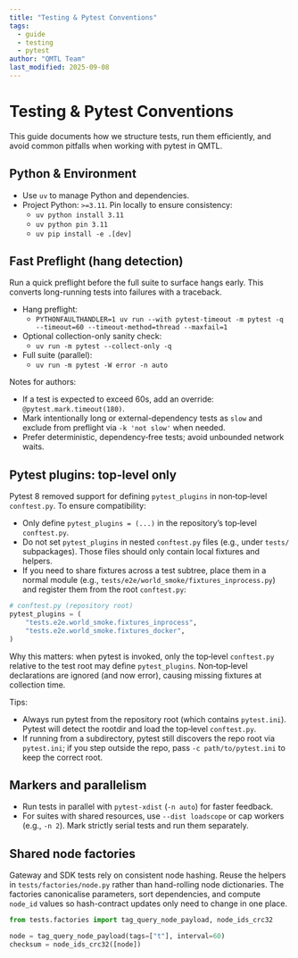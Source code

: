```yaml
---
title: "Testing & Pytest Conventions"
tags:
  - guide
  - testing
  - pytest
author: "QMTL Team"
last_modified: 2025-09-08
---
```


# Testing & Pytest Conventions

This guide documents how we structure tests, run them efficiently, and avoid common pitfalls when working with pytest in QMTL.

## Python & Environment

- Use `uv` to manage Python and dependencies.
- Project Python: `>=3.11`. Pin locally to ensure consistency:
  - `uv python install 3.11`
  - `uv python pin 3.11`
  - `uv pip install -e .[dev]`

## Fast Preflight (hang detection)

Run a quick preflight before the full suite to surface hangs early. This converts long-running tests into failures with a traceback.

- Hang preflight:
  - `PYTHONFAULTHANDLER=1 uv run --with pytest-timeout -m pytest -q --timeout=60 --timeout-method=thread --maxfail=1`
- Optional collection-only sanity check:
  - `uv run -m pytest --collect-only -q`
- Full suite (parallel):
  - `uv run -m pytest -W error -n auto`

Notes for authors:
- If a test is expected to exceed 60s, add an override: `@pytest.mark.timeout(180)`.
- Mark intentionally long or external-dependency tests as `slow` and exclude from preflight via `-k 'not slow'` when needed.
- Prefer deterministic, dependency‑free tests; avoid unbounded network waits.

## Pytest plugins: top‑level only

Pytest 8 removed support for defining `pytest_plugins` in non‑top‑level `conftest.py`. To ensure compatibility:

- Only define `pytest_plugins = (...)` in the repository’s top‑level `conftest.py`.
- Do not set `pytest_plugins` in nested `conftest.py` files (e.g., under `tests/` subpackages). Those files should only contain local fixtures and helpers.
- If you need to share fixtures across a test subtree, place them in a normal module (e.g., `tests/e2e/world_smoke/fixtures_inprocess.py`) and register them from the root `conftest.py`:

```python
# conftest.py (repository root)
pytest_plugins = (
    "tests.e2e.world_smoke.fixtures_inprocess",
    "tests.e2e.world_smoke.fixtures_docker",
)
```

Why this matters: when pytest is invoked, only the top‑level `conftest.py` relative to the test root may define `pytest_plugins`. Non‑top‑level declarations are ignored (and now error), causing missing fixtures at collection time.

Tips:
- Always run pytest from the repository root (which contains `pytest.ini`). Pytest will detect the rootdir and load the top‑level `conftest.py`.
- If running from a subdirectory, pytest still discovers the repo root via `pytest.ini`; if you step outside the repo, pass `-c path/to/pytest.ini` to keep the correct root.

## Markers and parallelism

- Run tests in parallel with `pytest-xdist` (`-n auto`) for faster feedback.
- For suites with shared resources, use `--dist loadscope` or cap workers (e.g., `-n 2`). Mark strictly serial tests and run them separately.

## Shared node factories

Gateway and SDK tests rely on consistent node hashing. Reuse the helpers in
`tests/factories/node.py` rather than hand-rolling node dictionaries. The
factories canonicalise parameters, sort dependencies, and compute `node_id`
values so hash-contract updates only need to change in one place.

```python
from tests.factories import tag_query_node_payload, node_ids_crc32

node = tag_query_node_payload(tags=["t"], interval=60)
checksum = node_ids_crc32([node])
```

